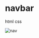 # navbar
 html css

![nav](https://github.com/butanimeet/navbar-with-button/assets/155799324/8b29c487-2f8b-4fc0-819c-3105adff2b42)
